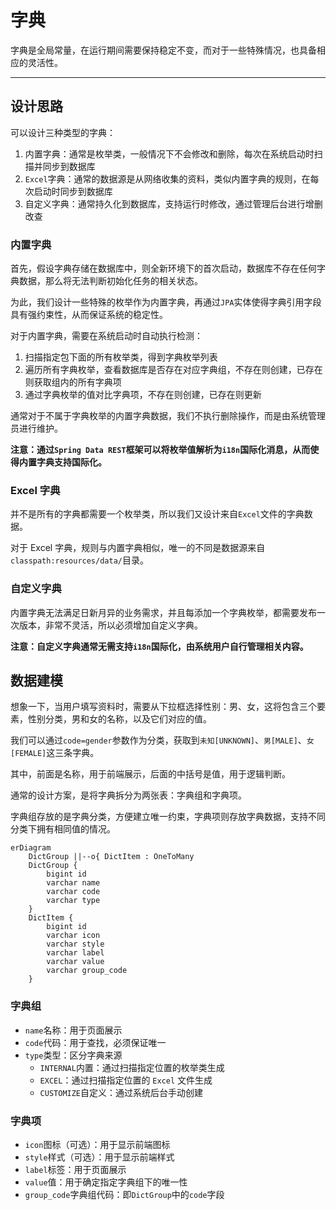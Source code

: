 字典
====

字典是全局常量，在运行期间需要保持稳定不变，而对于一些特殊情况，也具备相应的灵活性。

---

## 设计思路

可以设计三种类型的字典：

1. 内置字典：通常是枚举类，一般情况下不会修改和删除，每次在系统启动时扫描并同步到数据库
2. `Excel`字典：通常的数据源是从网络收集的资料，类似内置字典的规则，在每次启动时同步到数据库
3. 自定义字典：通常持久化到数据库，支持运行时修改，通过管理后台进行增删改查

### 内置字典

首先，假设字典存储在数据库中，则全新环境下的首次启动，数据库不存在任何字典数据，那么将无法判断初始化任务的相关状态。

为此，我们设计一些特殊的枚举作为内置字典，再通过`JPA`实体使得字典引用字段具有强约束性，从而保证系统的稳定性。

对于内置字典，需要在系统启动时自动执行检测：

1. 扫描指定包下面的所有枚举类，得到字典枚举列表
2. 遍历所有字典枚举，查看数据库是否存在对应字典组，不存在则创建，已存在则获取组内的所有字典项
3. 通过字典枚举的值对比字典项，不存在则创建，已存在则更新

通常对于不属于字典枚举的内置字典数据，我们不执行删除操作，而是由系统管理员进行维护。

**注意：通过`Spring Data REST`框架可以将枚举值解析为`i18n`国际化消息，从而使得内置字典支持国际化。**

### Excel 字典

并不是所有的字典都需要一个枚举类，所以我们又设计来自`Excel`文件的字典数据。

对于 Excel 字典，规则与内置字典相似，唯一的不同是数据源来自`classpath:resources/data/`目录。 

### 自定义字典

内置字典无法满足日新月异的业务需求，并且每添加一个字典枚举，都需要发布一次版本，非常不灵活，所以必须增加自定义字典。

**注意：自定义字典通常无需支持`i18n`国际化，由系统用户自行管理相关内容。**

## 数据建模

想象一下，当用户填写资料时，需要从下拉框选择性别：男、女，这将包含三个要素，性别分类，男和女的名称，以及它们对应的值。

我们可以通过`code=gender`参数作为分类，获取到`未知[UNKNOWN]`、`男[MALE]`、`女[FEMALE]`这三条字典。

其中，前面是名称，用于前端展示，后面的中括号是值，用于逻辑判断。

通常的设计方案，是将字典拆分为两张表：字典组和字典项。

字典组存放的是字典分类，方便建立唯一约束，字典项则存放字典数据，支持不同分类下拥有相同值的情况。

```mermaid
erDiagram
    DictGroup ||--o{ DictItem : OneToMany
    DictGroup {
        bigint id
        varchar name
        varchar code
        varchar type
    }
    DictItem {
        bigint id
        varchar icon
        varchar style
        varchar label
        varchar value
        varchar group_code
    }
```

### 字典组

- `name`名称：用于页面展示
- `code`代码：用于查找，必须保证唯一
- `type`类型：区分字典来源
    - `INTERNAL`内置：通过扫描指定位置的枚举类生成
    - `EXCEL`：通过扫描指定位置的 `Excel` 文件生成
    - `CUSTOMIZE`自定义：通过系统后台手动创建

### 字典项

- `icon`图标（可选）：用于显示前端图标
- `style`样式（可选）：用于显示前端样式
- `label`标签：用于页面展示
- `value`值：用于确定指定字典组下的唯一性
- `group_code`字典组代码：即`DictGroup`中的`code`字段
